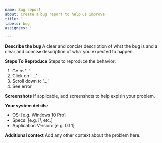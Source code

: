 ```yaml
---
name: Bug report
about: Create a bug report to help us improve
title: ''
labels: bug
assignees: ''

---
```


**Describe the bug**
A clear and concise description of what the bug is and a clear and concise description of what you expected to happen.

**Steps To Reproduce**
Steps to reproduce the behavior:
1. Go to '...'
2. Click on '....'
3. Scroll down to '....'
4. See error

**Screenshots**
If applicable, add screenshots to help explain your problem.

**Your system details:**
 - OS: [e.g. Windows 10 Pro]
 - Specs: [e.g. i7, etc.]
 - Application Version: [e.g. 0.1.1]

**Additional context**
Add any other context about the problem here.
